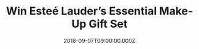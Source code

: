 ---
campaign-uuid: "c-94327234-a112-4fc1-9e38-f217bb4f45dd"
type: "Preview"
category: "Gifts"
date: "2018-09-07T09:00:00.000Z"
end-date: "2018-11-07T23:59:00.000Z"
disable-form: false
is_promoted: true
has_entry_page: true
title: "Win Esteé Lauder’s Essential Make-Up Gift Set"
competition-description: "<p>At the heart of The Estée Lauder they believe everyone\
  \ can be beautiful. With such an amazing range of essentials, here we are with the\
  \ Essential Make-up gift set for you.</p>\r\n<p>Nothing better than a fresh and\
  \ make-up look, right?</p>"
hero-header: "Win Esteé Lauder’s Essential Make-Up Gift Set"
terms-confirmation: "N/A"
banner-img: "https://assets.expresslyapp.com/asset-2f15a00d-4f0c-45c0-98ec-5015e5d4256c.jpg"
logo-left-href: "http://esteelauder.com"
logo-left-image: "https://assets.expresslyapp.com/7b7ffb6b-41f9-4c92-a41e-4a0a36f4d439-thumb.png"
logo-left-title: "Esteé Lauder"
bg-image-hero: "https://assets.expresslyapp.com/asset-d61b8333-ab19-43c7-8a53-fa16a9c11e66.jpg"
bg-image-first: "https://assets.expresslyapp.com/asset-e1f080f3-3d87-4919-b00b-12e3defb2311.jpg"
section1-content: "<p>There are plenty of perks to getting older but the dreaded wrinkles\
  \ under the eye area aren’t one of them.</p>\r\n<p>Here to help Esteé Lauder’s Essential\
  \ Make-Up Gift Set arrives with the Advanced Night Repair Eye Serum and Gentle Eye\
  \ Makeup Remover in handy travel sizes even when jet-setting your eyes still look\
  \ fresh and youthful. A full-size version of the Sumptuous Lash Multiplying Volume\
  \ Mascara delivers a coveted curved false lash-effect.</p>\r\n<p>Feel your prettiest\
  \ with Esteé Lauder!</p>"
entry-title: "Win Esteé Lauder’s Essential Make-Up Gift Set"
entry-content: "Enter the draw to win Esteé Lauder’s Essential Make-Up Gift Set\r\n\
  by completing the form below before 23:59 on 7th of November 2018."
has-winner: false
prize-description: "Esteé Lauder’s Essential Make-Up Gift Set"
special-conditions: "Multiple entries are allowed up to one every day."
---